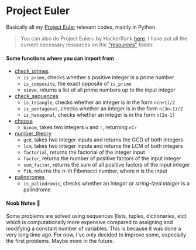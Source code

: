 # Project Euler
Basically all my [Project Euler](https://projecteuler.net/) relevant codes, mainly in Python.
> You can also do Project Euler+ by HackerRank [here](https://www.hackerrank.com/contests/projecteuler/challenges).
I have put all the current necessary resources on the ["resources"](https://github.com/RussellDash332/Project-Euler/tree/main/resources) folder.

#### Some functions where you can import from
+ [check_primes](https://github.com/RussellDash332/Project-Euler/blob/main/check_primes.py)
    + ```is_prime```, checks whether a positive integer is a prime number
    + ```is_composite```, the exact opposite of ```is_prime```
    + ```sieve```, returns a list of all prime numbers up to the input integer
+ [check_sequences](https://github.com/RussellDash332/Project-Euler/blob/main/check_sequences.py)
    + ```is_triangle```, checks whether an integer is in the form ```n(n+1)/2```
    + ```is_pentagonal```, checks whether an integer is in the form ```n(3n-1)/2```
    + ```is_hexagonal```, checks whether an integer is in the form ```n(2n-1)```
+ [choose](https://github.com/RussellDash332/Project-Euler/blob/main/choose.py)
    + ```binom```, takes two integers ```n``` and ```r```, returning ```nCr```
+ [number_theory](https://github.com/RussellDash332/Project-Euler/blob/main/number_theory.py)
    + ```gcd```, takes two integer inputs and returns the GCD of both integers
    + ```lcm```, takes two integer inputs and returns the LCM of both integers
    + ```factorial```, returns the factorial of the integer input
    + ```factor```, returns the number of positive factors of the input integer
    + ```sum_factor```, returns the sum of all positive factors of the input integer
    + ```fib```, returns the n-th Fibonacci number, where n is the input
+ [palindromes](https://github.com/RussellDash332/Project-Euler/blob/main/palindromes.py)
    + ```is_palindromic```, checks whether an *integer* or *string-ized integer* is a palindrome

#### Noob Notes 🤪
Some problems are solved using sequences (lists, tuples, dictionaries, etc) which is computationally more expensive compared to assigning and modifying a constant number of variables. This is because it was done a very long time ago. For now, I've only decided to improve some, especially the first problems. Maybe more in the future.